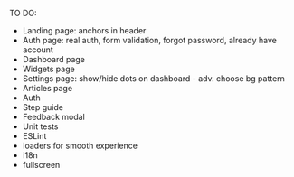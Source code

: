 TO DO:
* Landing page: anchors in header
* Auth page: real auth, form validation, forgot password, already have account
* Dashboard page
* Widgets page
* Settings page: show/hide dots on dashboard - adv. choose bg pattern
* Articles page
* Auth
* Step guide
* Feedback modal
* Unit tests
* ESLint
* loaders for smooth experience
* i18n
* fullscreen